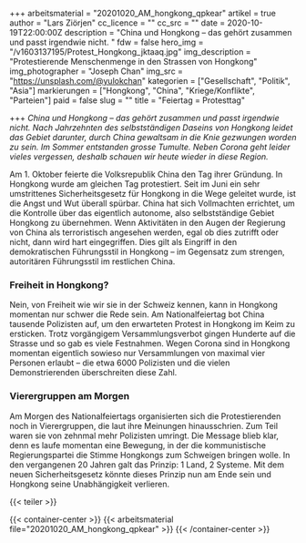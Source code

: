 +++
arbeitsmaterial = "20201020_AM_hongkong_qpkear"
artikel = true
author = "Lars Ziörjen"
cc_licence = ""
cc_src = ""
date = 2020-10-19T22:00:00Z
description = "China und Hongkong – das gehört zusammen und passt irgendwie nicht. "
fdw = false
hero_img = "/v1603137195/Protest_Hongkong_jktaaq.jpg"
img_description = "Protestierende Menschenmenge in den Strassen von Hongkong"
img_photographer = "Joseph Chan"
img_src = "https://unsplash.com/@yulokchan"
kategorien = ["Gesellschaft", "Politik", "Asia"]
markierungen = ["Hongkong", "China", "Kriege/Konflikte", "Parteien"]
paid = false
slug = ""
title = "Feiertag = Protesttag"

+++
_China und Hongkong – das gehört zusammen und passt irgendwie nicht. Nach Jahrzehnten des selbstständigen Daseins von Hongkong leidet das Gebiet darunter, durch China gewaltsam in die Knie gezwungen worden zu sein. Im Sommer entstanden grosse Tumulte. Neben Corona geht leider vieles vergessen, deshalb schauen wir heute wieder in diese Region._

Am 1. Oktober feierte die Volksrepublik China den Tag ihrer Gründung. In Hongkong wurde am gleichen Tag protestiert. Seit im Juni ein sehr umstrittenes Sicherheitsgesetz für Hongkong in die Wege geleitet wurde, ist die Angst und Wut überall spürbar. China hat sich Vollmachten errichtet, um die Kontrolle über das eigentlich autonome, also selbstständige Gebiet Hongkong zu übernehmen. Wenn Aktivitäten in den Augen der Regierung von China als terroristisch angesehen werden, egal ob dies zutrifft oder nicht, dann wird hart eingegriffen. Dies gilt als Eingriff in den demokratischen Führungsstil in Hongkong – im Gegensatz zum strengen, autoritären Führungsstil im restlichen China.

### Freiheit in Hongkong?

Nein, von Freiheit wie wir sie in der Schweiz kennen, kann in Hongkong momentan nur schwer die Rede sein. Am Nationalfeiertag bot China tausende Polizisten auf, um den erwarteten Protest in Hongkong im Keim zu ersticken. Trotz vorgängigem Versammlungsverbot gingen Hunderte auf die Strasse und so gab es viele Festnahmen. Wegen Corona sind in Hongkong momentan eigentlich sowieso nur Versammlungen von maximal vier Personen erlaubt – die etwa 6000 Polizisten und die vielen Demonstrierenden überschreiten diese Zahl.

### Vierergruppen am Morgen

Am Morgen des Nationalfeiertags organisierten sich die Protestierenden noch in Vierergruppen, die laut ihre Meinungen hinausschrien. Zum Teil waren sie von zehnmal mehr Polizisten umringt. Die Message blieb klar, denn es laufe momentan eine Bewegung, in der die kommunistische Regierungspartei die Stimme Hongkongs zum Schweigen bringen wolle. In den vergangenen 20 Jahren galt das Prinzip: 1 Land, 2 Systeme. Mit dem neuen Sicherheitsgesetz könnte dieses Prinzip nun am Ende sein und Hongkong seine Unabhängigkeit verlieren.

{{< teiler >}}

{{< container-center >}}
{{< arbeitsmaterial file="20201020_AM_hongkong_qpkear" >}}
{{< /container-center >}}